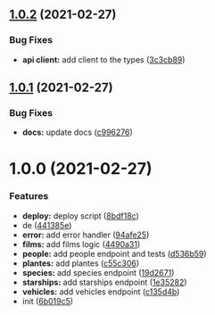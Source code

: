 ## [1.0.2](https://github.com/Gio85/swapi-ts-sdk/compare/v1.0.1...v1.0.2) (2021-02-27)


### Bug Fixes

* **api client:** add client to the types ([3c3cb89](https://github.com/Gio85/swapi-ts-sdk/commit/3c3cb89fb8f3176eb0a0b51c0872313b808b2334))

## [1.0.1](https://github.com/Gio85/swapi-ts-sdk/compare/v1.0.0...v1.0.1) (2021-02-27)


### Bug Fixes

* **docs:** update docs ([c996276](https://github.com/Gio85/swapi-ts-sdk/commit/c9962761e9aa34caed0b0f466e40dc81b0da7697))

# 1.0.0 (2021-02-27)


### Features

* **deploy:** deploy script ([8bdf18c](https://github.com/Gio85/swapi-ts-sdk/commit/8bdf18c9bc96bc4db3ec4c26055be820d02ecd71))
* de ([441385e](https://github.com/Gio85/swapi-ts-sdk/commit/441385e25a79afcf320f06c802591459854eed4a))
* **error:** add error handler ([94afe25](https://github.com/Gio85/swapi-ts-sdk/commit/94afe250393d67c8753f435a34a788c27db1d487))
* **films:** add films logic ([4490a31](https://github.com/Gio85/swapi-ts-sdk/commit/4490a31084464b5550611432d06d7b4715589525))
* **people:** add people endpoint and tests ([d536b59](https://github.com/Gio85/swapi-ts-sdk/commit/d536b59e541de9ffc79ae11686b4def2b5f0846a))
* **plantes:** add plantes ([c55c306](https://github.com/Gio85/swapi-ts-sdk/commit/c55c3069cc506e4aeb7cca7383c581a3bcb9c8e0))
* **species:** add species endpoint ([19d2671](https://github.com/Gio85/swapi-ts-sdk/commit/19d2671c5f3a38f00ec42f882ff974248f078132))
* **starships:** add starships endpoint ([1e35282](https://github.com/Gio85/swapi-ts-sdk/commit/1e352827547568fba006ec6f460edd3b6ecc4ce1))
* **vehicles:** add vehicles endpoint ([c135d4b](https://github.com/Gio85/swapi-ts-sdk/commit/c135d4bc7a081ef16b89b7cf60cb2acfcbc6e209))
* init ([6b019c5](https://github.com/Gio85/swapi-ts-sdk/commit/6b019c5ae4243a0af45489bfc011e08b7aa61253))
